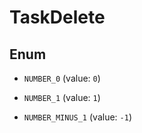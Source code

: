 

# TaskDelete

## Enum


* `NUMBER_0` (value: `0`)

* `NUMBER_1` (value: `1`)

* `NUMBER_MINUS_1` (value: `-1`)



